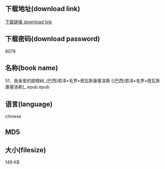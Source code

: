 ## 下载地址(download link)
[下载链接 download link](https://voluble-croquembouche-d321dc.netlify.app/?s=51%E3%80%81%E6%88%91%E4%BA%B2%E7%88%B1%E7%9A%84%E7%94%9C%E6%A9%99%E6%A0%91_%28%E5%B7%B4%E8%A5%BF%29%E8%8B%A5%E6%B3%BD%E2%80%A2%E6%AF%9B%E7%BD%97%E2%80%A2%E5%BE%B7%E7%93%A6%E6%96%AF%E5%BA%B7%E5%A1%9E%E6%B4%9B%E6%96%AF+%5B%28%E5%B7%B4%E8%A5%BF%29%E8%8B%A5%E6%B3%BD%E2%80%A2%E6%AF%9B%E7%BD%97%E2%80%A2%E5%BE%B7%E7%93%A6%E6%96%AF%E5%BA%B7%E5%A1%9E%E6%B4%9B%E6%96%AF%5D_.epub)

## 下载密码(download password)
8078

## 名称(book name)
51、我亲爱的甜橙树_(巴西)若泽•毛罗•德瓦斯康塞洛斯 [(巴西)若泽•毛罗•德瓦斯康塞洛斯]_.epub.epub

## 语言(language)
chinese

## MD5


## 大小(filesize)
149 KB
